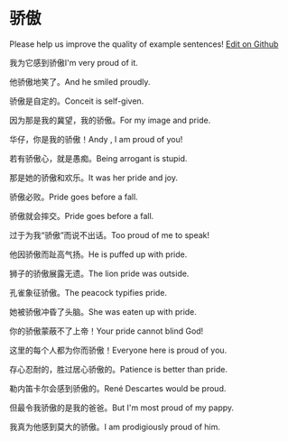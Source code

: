 # 骄傲

Please help us improve the quality of example sentences! [Edit on Github](https://github.com/jiyushe/jiyu-example-sentence-source/blob/main/chinese/jiaoao.md)

<p><span class="chinese">我为它感到骄傲</span><span class="english">I'm very proud of it.</span></p>

<p><span class="chinese">他骄傲地笑了。</span><span class="english">And he smiled proudly.</span></p>

<p><span class="chinese">骄傲是自定的。</span><span class="english">Conceit is self-given.</span></p>

<p><span class="chinese">因为那是我的冀望，我的骄傲。</span><span class="english">For my image and pride.</span></p>

<p><span class="chinese">华仔，你是我的骄傲！</span><span class="english">Andy , I am proud of you!</span></p>

<p><span class="chinese">若有骄傲心，就是愚痴。</span><span class="english">Being arrogant is stupid.</span></p>

<p><span class="chinese">那是她的骄傲和欢乐。</span><span class="english">It was her pride and joy.</span></p>

<p><span class="chinese">骄傲必败。</span><span class="english">Pride goes before a fall.</span></p>

<p><span class="chinese">骄傲就会摔交。</span><span class="english">Pride goes before a fall.</span></p>

<p><span class="chinese">过于为我“骄傲”而说不出话。</span><span class="english">Too proud of me to speak!</span></p>

<p><span class="chinese">他因骄傲而趾高气扬。</span><span class="english">He is puffed up with pride.</span></p>

<p><span class="chinese">狮子的骄傲展露无遗。</span><span class="english">The lion pride was outside.</span></p>

<p><span class="chinese">孔雀象征骄傲。</span><span class="english">The peacock typifies pride.</span></p>

<p><span class="chinese">她被骄傲冲昏了头脑。</span><span class="english">She was eaten up with pride.</span></p>

<p><span class="chinese">你的骄傲蒙蔽不了上帝！</span><span class="english">Your pride cannot blind God!</span></p>

<p><span class="chinese">这里的每个人都为你而骄傲！</span><span class="english">Everyone here is proud of you.</span></p>

<p><span class="chinese">存心忍耐的，胜过居心骄傲的。</span><span class="english">Patience is better than pride.</span></p>

<p><span class="chinese">勒内笛卡尔会感到骄傲的。</span><span class="english">René Descartes would be proud.</span></p>

<p><span class="chinese">但最令我骄傲的是我的爸爸。</span><span class="english">But I'm most proud of my pappy.</span></p>

<p><span class="chinese">我真为他感到莫大的骄傲。</span><span class="english">I am prodigiously proud of him.</span></p>

